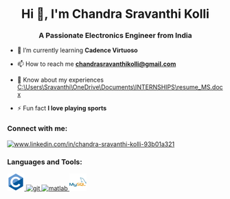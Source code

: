 <h1 align="center">Hi 👋, I'm Chandra Sravanthi Kolli</h1>
<h3 align="center">A Passionate Electronics Engineer from India</h3>

- 🌱 I’m currently learning **Cadence Virtuoso**

- 📫 How to reach me **chandrasravanthikolli@gmail.com**

- 📄 Know about my experiences [C:\Users\Sravanthi\OneDrive\Documents\INTERNSHIPS\resume_MS.docx](C:\Users\Sravanthi\OneDrive\Documents\INTERNSHIPS\resume_MS.docx)

- ⚡ Fun fact **I love playing sports**

<h3 align="left">Connect with me:</h3>
<p align="left">
<a href="https://linkedin.com/in/www.linkedin.com/in/chandra-sravanthi-kolli-93b01a321" target="blank"><img align="center" src="https://raw.githubusercontent.com/rahuldkjain/github-profile-readme-generator/master/src/images/icons/Social/linked-in-alt.svg" alt="www.linkedin.com/in/chandra-sravanthi-kolli-93b01a321" height="30" width="40" /></a>
</p>

<h3 align="left">Languages and Tools:</h3>
<p align="left"> <a href="https://www.cprogramming.com/" target="_blank" rel="noreferrer"> <img src="https://raw.githubusercontent.com/devicons/devicon/master/icons/c/c-original.svg" alt="c" width="40" height="40"/> </a> <a href="https://git-scm.com/" target="_blank" rel="noreferrer"> <img src="https://www.vectorlogo.zone/logos/git-scm/git-scm-icon.svg" alt="git" width="40" height="40"/> </a> <a href="https://www.mathworks.com/" target="_blank" rel="noreferrer"> <img src="https://upload.wikimedia.org/wikipedia/commons/2/21/Matlab_Logo.png" alt="matlab" width="40" height="40"/> </a> <a href="https://www.mysql.com/" target="_blank" rel="noreferrer"> <img src="https://raw.githubusercontent.com/devicons/devicon/master/icons/mysql/mysql-original-wordmark.svg" alt="mysql" width="40" height="40"/> </a> </p>
